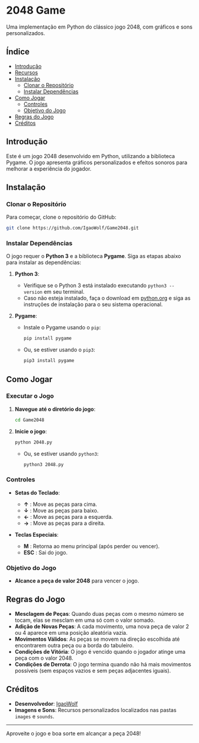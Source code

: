 # 2048 Game

Uma implementação em Python do clássico jogo 2048, com gráficos e sons personalizados.

## Índice

- [Introdução](#introdução)
- [Recursos](#recursos)
- [Instalação](#instalação)
  - [Clonar o Repositório](#clonar-o-repositório)
  - [Instalar Dependências](#instalar-dependências)
- [Como Jogar](#como-jogar)
  - [Controles](#controles)
  - [Objetivo do Jogo](#objetivo-do-jogo)
- [Regras do Jogo](#regras-do-jogo)
- [Créditos](#créditos)

## Introdução

Este é um jogo 2048 desenvolvido em Python, utilizando a biblioteca Pygame. O jogo apresenta gráficos personalizados e efeitos sonoros para melhorar a experiência do jogador.

## Instalação

### Clonar o Repositório

Para começar, clone o repositório do GitHub:

```bash
git clone https://github.com/IgaoWolf/Game2048.git
```

### Instalar Dependências

O jogo requer o **Python 3** e a biblioteca **Pygame**. Siga as etapas abaixo para instalar as dependências:

1. **Python 3**:

   - Verifique se o Python 3 está instalado executando `python3 --version` em seu terminal.
   - Caso não esteja instalado, faça o download em [python.org](https://www.python.org/downloads/) e siga as instruções de instalação para o seu sistema operacional.

2. **Pygame**:

   - Instale o Pygame usando o `pip`:

     ```bash
     pip install pygame
     ```

   - Ou, se estiver usando o `pip3`:

     ```bash
     pip3 install pygame
     ```

## Como Jogar

### Executar o Jogo

1. **Navegue até o diretório do jogo**:

   ```bash
   cd Game2048
   ```

2. **Inicie o jogo**:

   ```bash
   python 2048.py
   ```

   - Ou, se estiver usando `python3`:

     ```bash
     python3 2048.py
     ```

### Controles

- **Setas do Teclado**:

  - **↑** : Move as peças para cima.
  - **↓** : Move as peças para baixo.
  - **←** : Move as peças para a esquerda.
  - **→** : Move as peças para a direita.

- **Teclas Especiais**:

  - **M** : Retorna ao menu principal (após perder ou vencer).
  - **ESC** : Sai do jogo.

### Objetivo do Jogo

- **Alcance a peça de valor 2048** para vencer o jogo.

## Regras do Jogo

- **Mesclagem de Peças**: Quando duas peças com o mesmo número se tocam, elas se mesclam em uma só com o valor somado.
- **Adição de Novas Peças**: A cada movimento, uma nova peça de valor 2 ou 4 aparece em uma posição aleatória vazia.
- **Movimentos Válidos**: As peças se movem na direção escolhida até encontrarem outra peça ou a borda do tabuleiro.
- **Condições de Vitória**: O jogo é vencido quando o jogador atinge uma peça com o valor 2048.
- **Condições de Derrota**: O jogo termina quando não há mais movimentos possíveis (sem espaços vazios e sem peças adjacentes iguais).

## Créditos

- **Desenvolvedor**: [IgaoWolf](https://github.com/IgaoWolf)
- **Imagens e Sons**: Recursos personalizados localizados nas pastas `images` e `sounds`.

---

Aproveite o jogo e boa sorte em alcançar a peça 2048!